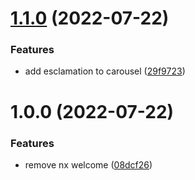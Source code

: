 # [1.1.0](https://github.com/daton89/nx-standard-version/compare/home-v1.0.0...home-v1.1.0) (2022-07-22)


### Features

* add esclamation to carousel ([29f9723](https://github.com/daton89/nx-standard-version/commit/29f972309f76444db7042e861d846cd02791be9c))

# 1.0.0 (2022-07-22)


### Features

* remove nx welcome ([08dcf26](https://github.com/daton89/nx-standard-version/commit/08dcf26ea81e6156ac02d5eb9693f9fca0741d2a))
